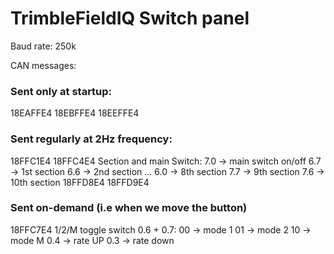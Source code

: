 # TrimbleFieldIQ Switch panel

Baud rate: 250k

CAN messages:
### Sent only at startup:
18EAFFE4
18EBFFE4
18EEFFE4

### Sent regularly at 2Hz frequency:
18FFC1E4 
18FFC4E4 Section and main Switch:
 7.0 -> main switch on/off
 6.7 -> 1st section
 6.6 -> 2nd section
 ...
 6.0 -> 8th section
 7.7 -> 9th section
 7.6 -> 10th section
18FFD8E4
18FFD9E4

### Sent on-demand (i.e when we move the button)
18FFC7E4 1/2/M toggle switch
  0.6 + 0.7:
  00 -> mode 1
  01 -> mode 2
  10 -> mode M
  0.4 -> rate UP
  0.3 -> rate down

